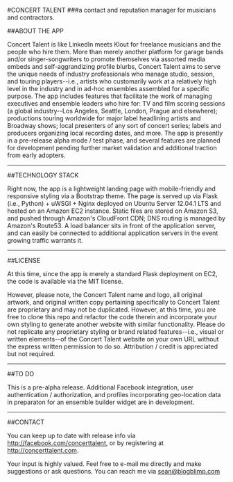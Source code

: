 #CONCERT TALENT
###a contact and reputation manager for musicians and contractors.

##ABOUT THE APP

Concert Talent is like LinkedIn meets Klout for freelance musicians and the people who hire them.  More than merely another platform for garage bands and/or singer-songwriters to promote themselves via assorted media embeds and self-aggrandizing profile blurbs, Concert Talent aims to serve the unique needs of industry professionals who manage studio, session, and touring players--i.e., artists who customarily work at a relatively high level in the industry and in ad-hoc ensembles assembled for a specific purpose. The app includes features that facilitate the work of managing executives and ensemble leaders who hire for: TV and film scoring sessions (a global industry--Los Angeles, Seattle, London, Prague and elsewhere); productions touring worldwide for major label headlining artists and Broadway shows; local presenters of any sort of concert series; labels and producers organizing local recording dates, and more.  The app is presently in a pre-release alpha mode / test phase, and several features are planned for development pending further market validation and additional traction from early adopters.

------------------------------------------------------------------------

##TECHNOLOGY STACK

Right now, the app is a lightweight landing page with mobile-friendly and responsive styling via a Bootstrap theme. The page is served up via Flask (i.e., Python) + uWSGI + Nginx deployed on Ubuntu Server 12.04.1 LTS and hosted on an Amazon EC2 instance. Static files are stored on Amazon S3, and pushed through Amazon's CloudFront CDN; DNS routing is managed by Amazon's Route53. A load balancer sits in front of the application server, and can easily be connected to additional application servers in the event growing traffic warrants it.

------------------------------------------------------------------------

##LICENSE

At this time, since the app is merely a standard Flask deployment on EC2, the code is available via the MIT license.  

However, please note, the Concert Talent name and logo, all original artwork, and original written copy pertaining specifically to Concert Talent are proprietary and may not be duplicated.  However, at this time, you are free to clone this repo and refactor the code therein and incorporate your own styling to generate another website with similar functionality.  Please do not replicate any proprietary styling or brand related features--i.e., visual or written elements--of the Concert Talent website on your own URL without the express written permission to do so.  Attribution / credit is appreciated but not required.

------------------------------------------------------------------------

##TO DO

This is a pre-alpha release.  Additional Facebook integration, user authentication / authorization, and profiles incorporating geo-location data in preparaton for an ensemble builder widget are in development.

------------------------------------------------------------------------

##CONTACT

You can keep up to date with release info via http://facebook.com/concerttalent, or by registering at http://concerttalent.com.

Your input is highly valued. Feel free to e-mail me directly and make suggestions or ask questions.  You can reach me via sean@blogblimp.com





